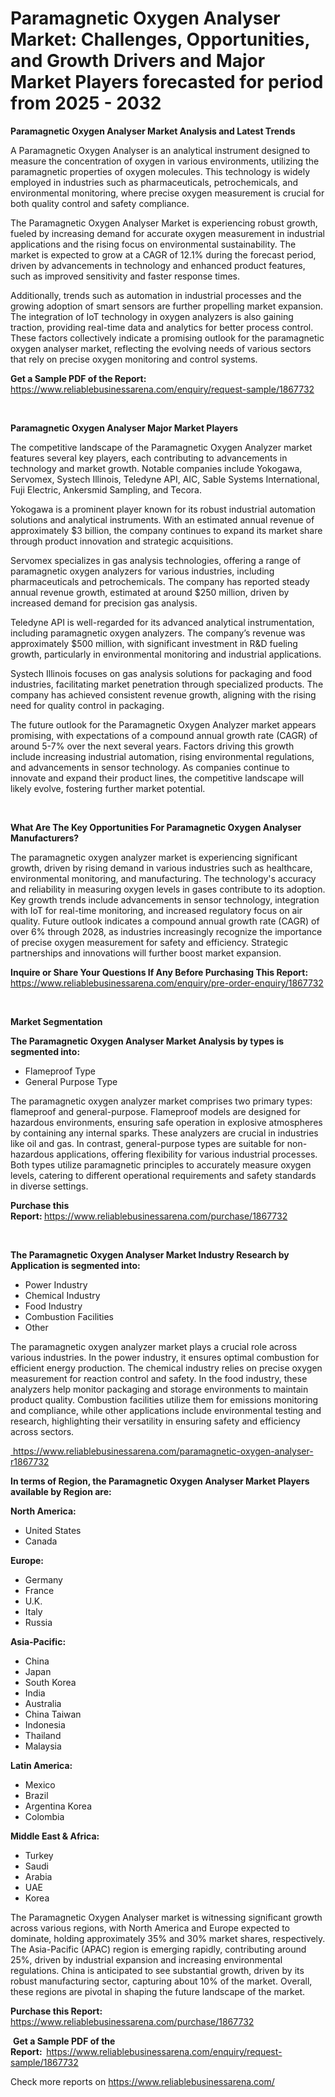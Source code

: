 <p><h1>Paramagnetic Oxygen Analyser Market: Challenges, Opportunities, and Growth Drivers and Major Market Players forecasted for period from 2025 - 2032</h1></p><p><strong>Paramagnetic Oxygen Analyser Market Analysis and Latest Trends</strong></p>
<p><p>A Paramagnetic Oxygen Analyser is an analytical instrument designed to measure the concentration of oxygen in various environments, utilizing the paramagnetic properties of oxygen molecules. This technology is widely employed in industries such as pharmaceuticals, petrochemicals, and environmental monitoring, where precise oxygen measurement is crucial for both quality control and safety compliance.</p><p>The Paramagnetic Oxygen Analyser Market is experiencing robust growth, fueled by increasing demand for accurate oxygen measurement in industrial applications and the rising focus on environmental sustainability. The market is expected to grow at a CAGR of 12.1% during the forecast period, driven by advancements in technology and enhanced product features, such as improved sensitivity and faster response times. </p><p>Additionally, trends such as automation in industrial processes and the growing adoption of smart sensors are further propelling market expansion. The integration of IoT technology in oxygen analyzers is also gaining traction, providing real-time data and analytics for better process control. These factors collectively indicate a promising outlook for the paramagnetic oxygen analyser market, reflecting the evolving needs of various sectors that rely on precise oxygen monitoring and control systems.</p></p>
<p><strong>Get a Sample PDF of the Report:&nbsp;</strong> <a href="https://www.reliablebusinessarena.com/enquiry/request-sample/1867732?utm_campaign=2805&utm_medium=2&utm_source=Github&utm_content=ia&utm_term=10042025&utm_id=paramagnetic-oxygen-analyser">https://www.reliablebusinessarena.com/enquiry/request-sample/1867732</a></p>
<p>&nbsp;</p>
<p><strong>Paramagnetic Oxygen Analyser Major Market Players</strong></p>
<p><p>The competitive landscape of the Paramagnetic Oxygen Analyzer market features several key players, each contributing to advancements in technology and market growth. Notable companies include Yokogawa, Servomex, Systech Illinois, Teledyne API, AIC, Sable Systems International, Fuji Electric, Ankersmid Sampling, and Tecora.</p><p>Yokogawa is a prominent player known for its robust industrial automation solutions and analytical instruments. With an estimated annual revenue of approximately $3 billion, the company continues to expand its market share through product innovation and strategic acquisitions.</p><p>Servomex specializes in gas analysis technologies, offering a range of paramagnetic oxygen analyzers for various industries, including pharmaceuticals and petrochemicals. The company has reported steady annual revenue growth, estimated at around $250 million, driven by increased demand for precision gas analysis.</p><p>Teledyne API is well-regarded for its advanced analytical instrumentation, including paramagnetic oxygen analyzers. The company’s revenue was approximately $500 million, with significant investment in R&D fueling growth, particularly in environmental monitoring and industrial applications.</p><p>Systech Illinois focuses on gas analysis solutions for packaging and food industries, facilitating market penetration through specialized products. The company has achieved consistent revenue growth, aligning with the rising need for quality control in packaging.</p><p>The future outlook for the Paramagnetic Oxygen Analyzer market appears promising, with expectations of a compound annual growth rate (CAGR) of around 5-7% over the next several years. Factors driving this growth include increasing industrial automation, rising environmental regulations, and advancements in sensor technology. As companies continue to innovate and expand their product lines, the competitive landscape will likely evolve, fostering further market potential.</p></p>
<p>&nbsp;</p>
<p><strong>What Are The Key Opportunities For Paramagnetic Oxygen Analyser Manufacturers?</strong></p>
<p><p>The paramagnetic oxygen analyzer market is experiencing significant growth, driven by rising demand in various industries such as healthcare, environmental monitoring, and manufacturing. The technology's accuracy and reliability in measuring oxygen levels in gases contribute to its adoption. Key growth trends include advancements in sensor technology, integration with IoT for real-time monitoring, and increased regulatory focus on air quality. Future outlook indicates a compound annual growth rate (CAGR) of over 6% through 2028, as industries increasingly recognize the importance of precise oxygen measurement for safety and efficiency. Strategic partnerships and innovations will further boost market expansion.</p></p>
<p><strong>Inquire or Share Your Questions If Any Before Purchasing This Report:</strong> <a href="https://www.reliablebusinessarena.com/enquiry/pre-order-enquiry/1867732?utm_campaign=2805&utm_medium=2&utm_source=Github&utm_content=ia&utm_term=10042025&utm_id=paramagnetic-oxygen-analyser">https://www.reliablebusinessarena.com/enquiry/pre-order-enquiry/1867732</a></p>
<p>&nbsp;</p>
<p><strong>Market Segmentation</strong></p>
<p><strong>The Paramagnetic Oxygen Analyser Market Analysis by types is segmented into:</strong></p>
<p><ul><li>Flameproof Type</li><li>General Purpose Type</li></ul></p>
<p><p>The paramagnetic oxygen analyzer market comprises two primary types: flameproof and general-purpose. Flameproof models are designed for hazardous environments, ensuring safe operation in explosive atmospheres by containing any internal sparks. These analyzers are crucial in industries like oil and gas. In contrast, general-purpose types are suitable for non-hazardous applications, offering flexibility for various industrial processes. Both types utilize paramagnetic principles to accurately measure oxygen levels, catering to different operational requirements and safety standards in diverse settings.</p></p>
<p><strong>Purchase this Report:&nbsp;</strong><a href="https://www.reliablebusinessarena.com/purchase/1867732?utm_campaign=2805&utm_medium=2&utm_source=Github&utm_content=ia&utm_term=10042025&utm_id=paramagnetic-oxygen-analyser">https://www.reliablebusinessarena.com/purchase/1867732</a></p>
<p>&nbsp;</p>
<p><strong>The Paramagnetic Oxygen Analyser Market Industry Research by Application is segmented into:</strong></p>
<p><ul><li>Power Industry</li><li>Chemical Industry</li><li>Food Industry</li><li>Combustion Facilities</li><li>Other</li></ul></p>
<p><p>The paramagnetic oxygen analyzer market plays a crucial role across various industries. In the power industry, it ensures optimal combustion for efficient energy production. The chemical industry relies on precise oxygen measurement for reaction control and safety. In the food industry, these analyzers help monitor packaging and storage environments to maintain product quality. Combustion facilities utilize them for emissions monitoring and compliance, while other applications include environmental testing and research, highlighting their versatility in ensuring safety and efficiency across sectors.</p></p>
<p><a href="https://www.reliablebusinessarena.com/paramagnetic-oxygen-analyser-r1867732?utm_campaign=2805&utm_medium=2&utm_source=Github&utm_content=ia&utm_term=10042025&utm_id=paramagnetic-oxygen-analyser">&nbsp;https://www.reliablebusinessarena.com/paramagnetic-oxygen-analyser-r1867732</a></p>
<p><strong>In terms of Region, the Paramagnetic Oxygen Analyser Market Players available by Region are:</strong></p>
<p>
    <p> <strong> North America: </strong>
        <ul>
            <li>United States</li>
            <li>Canada</li>
        </ul>
        </p> 
    <p> <strong> Europe: </strong>
        <ul>
            <li>Germany</li>
            <li>France</li>
            <li>U.K.</li>
            <li>Italy</li>
            <li>Russia</li>
        </ul>
        </p> 
    <p> <strong> Asia-Pacific: </strong>
        <ul>
            <li>China</li>
            <li>Japan</li>
            <li>South Korea</li>
            <li>India</li>
            <li>Australia</li>
            <li>China Taiwan</li>
            <li>Indonesia</li>
            <li>Thailand</li>
            <li>Malaysia</li>
        </ul>
        </p> 
    <p> <strong> Latin America: </strong>
        <ul>
            <li>Mexico</li>
            <li>Brazil</li>
            <li>Argentina Korea</li>
            <li>Colombia</li>
        </ul>
        </p> 
    <p> <strong> Middle East & Africa: </strong>
        <ul>
            <li>Turkey</li>
            <li>Saudi</li>
            <li>Arabia</li>
            <li>UAE</li>
            <li>Korea</li>
        </ul>
    </p>
    </p>
<p><p>The Paramagnetic Oxygen Analyser market is witnessing significant growth across various regions, with North America and Europe expected to dominate, holding approximately 35% and 30% market shares, respectively. The Asia-Pacific (APAC) region is emerging rapidly, contributing around 25%, driven by industrial expansion and increasing environmental regulations. China is anticipated to see substantial growth, driven by its robust manufacturing sector, capturing about 10% of the market. Overall, these regions are pivotal in shaping the future landscape of the market.</p></p>
<p><strong>Purchase this Report: </strong><a href="https://www.reliablebusinessarena.com/purchase/1867732?utm_campaign=2805&utm_medium=2&utm_source=Github&utm_content=ia&utm_term=10042025&utm_id=paramagnetic-oxygen-analyser">https://www.reliablebusinessarena.com/purchase/1867732</a></p>
<p>&nbsp;<strong>Get a Sample PDF of the Report:&nbsp;&nbsp;</strong><a href="https://www.reliablebusinessarena.com/enquiry/request-sample/1867732?utm_campaign=2805&utm_medium=2&utm_source=Github&utm_content=ia&utm_term=10042025&utm_id=paramagnetic-oxygen-analyser">https://www.reliablebusinessarena.com/enquiry/request-sample/1867732</a></p>
<p><strong></strong></p>
<p>Check more reports on <a href="https://www.reliablebusinessarena.com/?utm_campaign=2805&utm_medium=2&utm_source=Github&utm_content=ia&utm_term=10042025&utm_id=paramagnetic-oxygen-analyser">https://www.reliablebusinessarena.com/</a></p>